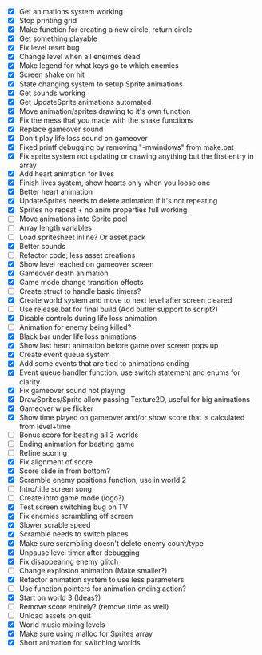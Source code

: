 - [x] Get animations system working
- [x] Stop printing grid
- [x] Make function for creating a new circle, return circle
- [x] Get something playable
- [x] Fix level reset bug
- [x] Change level when all eneimes dead
- [x] Make legend for what keys go to which enemies
- [x] Screen shake on hit
- [x] State changing system to setup Sprite animations
- [x] Get sounds working
- [x] Get UpdateSprite animations automated
- [x] Move animation/sprites drawing to it's own function
- [x] Fix the mess that you made with the shake functions
- [x] Replace gameover sound
- [x] Don't play life loss sound on gameover
- [x] Fixed printf debugging by removing "-mwindows" from make.bat
- [x] Fix sprite system not updating or drawing anything but the first entry in array
- [x] Add heart animation for lives
- [x] Finish lives system, show hearts only when you loose one
- [x] Better heart animation
- [x] UpdateSprites needs to delete animation if it's not repeating
- [x] Sprites no repeat + no anim properties full working
- [ ] Move animations into Sprite pool
- [ ] Array length variables
- [ ] Load spritesheet inline? Or asset pack
- [x] Better sounds
- [ ] Refactor code, less asset creations
- [x] Show level reached on gameover screen
- [x] Gameover death animation
- [x] Game mode change transition effects
- [ ] Create struct to handle basic timers?
- [x] Create world system and move to next level after screen cleared
- [ ] Use release.bat for final build (Add butler support to script?)
- [x] Disable controls during life loss animation
- [ ] Animation for enemy being killed?
- [x] Black bar under life loss animations
- [x] Show last heart animation before game over screen pops up
- [x] Create event queue system
- [x] Add some events that are tied to animations ending
- [x] Event queue handler function, use switch statement and enums for clarity
- [x] Fix gameover sound not playing
- [x] DrawSprites/Sprite allow passing Texture2D, useful for big animations
- [x] Gameover wipe flicker
- [x] Show time played on gameover and/or show score that is calculated from level+time
- [ ] Bonus score for beating all 3 worlds
- [ ] Ending animation for beating game
- [ ] Refine scoring
- [x] Fix alignment of score
- [x] Score slide in from bottom?
- [x] Scramble enemy positions function, use in world 2
- [ ] Intro/title screen song
- [ ] Create intro game mode (logo?)
- [x] Test screen switching bug on TV
- [x] Fix enemies scrambling off screen
- [x] Slower scrable speed
- [x] Scramble needs to switch places
- [x] Make sure scrambling doesn't delete enemy count/type
- [x] Unpause level timer after debugging
- [x] Fix disappearing enemy glitch
- [ ] Change explosion animation (Make smaller?)
- [x] Refactor animation system to use less parameters
- [ ] Use function pointers for animation ending action?
- [x] Start on world 3 (Ideas?)
- [ ] Remove score entirely? (remove time as well)
- [ ] Unload assets on quit
- [x] World music mixing levels
- [x] Make sure using malloc for Sprites array
- [x] Short animation for switching worlds